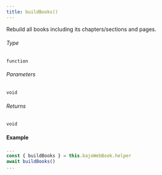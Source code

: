 ```yaml
---
title: buildBooks()
---
```

Rebuild all books including its chapters/sections and pages.

###### Type

```function```

###### Parameters

```void```

###### Returns

```void```

#### Example

```javascript
...
const { buildBooks } = this.bajoWebBook.helper
await buildBooks()
...
```
